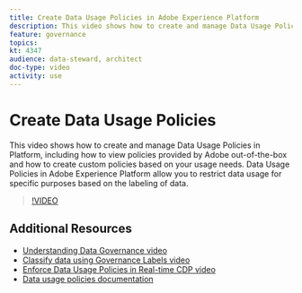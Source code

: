 ```yaml
---
title: Create Data Usage Policies in Adobe Experience Platform
description: This video shows how to create and manage Data Usage Policies in Platform, including how to view policies provided by Adobe out-of-the-box and how to create custom policies based on your usage needs. Data Usage Policies in Adobe Experience Platform allow you to restrict data usage for specific purposes based on the labeling of data.
feature: governance
topics:
kt: 4347
audience: data-steward, architect
doc-type: video
activity: use
---
```


# Create Data Usage Policies

This video shows how to create and manage Data Usage Policies in Platform, including how to view policies provided by Adobe out-of-the-box and how to create custom policies based on your usage needs. Data Usage Policies in Adobe Experience Platform allow you to restrict data usage for specific purposes based on the labeling of data.

>[!VIDEO](https://video.tv.adobe.com/v/32977?quality=12&learn=on)

## Additional Resources

* [Understanding Data Governance video](understanding-data-governance.md)
* [Classify data using Governance Labels video](classify-data-using-governance-labels.md)
* [Enforce Data Usage Policies in Real-time CDP video](enforce-data-usage-policies-in-real-time-cdp.md)
* [Data usage policies documentation](https://docs.adobe.com/content/help/en/experience-platform/data-governance/policies/overview.html)
